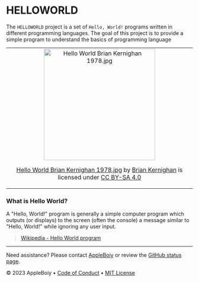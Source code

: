 # HELLOWORLD


The `HELLOWORLD` project is a set of `Hello, World!` programs written in different programming languages. The goal of this project is to provide a simple program to understand the basics of programming language

<table style="margin: 0 auto;">
  <tr>
    <td style="text-align: center;">
      <a href="https://commons.wikimedia.org/wiki/File:Hello_World_Brian_Kernighan_1978.jpg#/media/File:Hello_World_Brian_Kernighan_1978.jpg">
        <img src="https://upload.wikimedia.org/wikipedia/commons/2/21/Hello_World_Brian_Kernighan_1978.jpg" alt="Hello World Brian Kernighan 1978.jpg" width="300">
      </a>
      <p><a href="https://commons.wikimedia.org/wiki/File:Hello_World_Brian_Kernighan_1978.jpg#/media/File:Hello_World_Brian_Kernighan_1978.jpg">Hello World Brian Kernighan 1978.jpg</a> by <a href="https://en.wikipedia.org/wiki/Brian_Kernighan">Brian Kernighan</a> is licensed under <a href="https://creativecommons.org/licenses/by-sa/4.0">CC BY-SA 4.0</a></p>
    </td>
  </tr>
</table>


### What is Hello World?

A "Hello, World!" program is generally a simple computer program which outputs (or displays) to the screen (often the console) a message similar to "Hello, World!" while ignoring any user input.

> [Wikipedia - Hello World program](https://en.wikipedia.org/wiki/%22Hello,_World!%22_program)

---

Need assistance? Please contact [AppleBoiy](mailto:contact.chaipat@gmail.com) or review the [GitHub status page](https://www.githubstatus.com).

&copy; 2023 AppleBoiy &bull; [Code of Conduct](https://www.contributor-covenant.org/version/2/1/code_of_conduct/code_of_conduct.md) &bull; [MIT License](LICENSE)